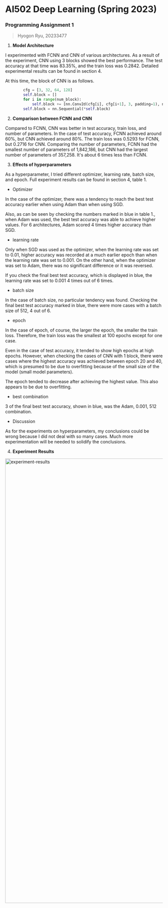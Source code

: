 # AI502 Deep Learning (Spring 2023)
### Programming Assignment 1

> Hyogon Ryu, 20233477

1. **Model Architecture**

I experimented with FCNN and CNN of various architectures. As a result of the experiment, CNN using 3 blocks showed the best performance. The test accuracy at that time was 83.35%, and the train loss was 0.2842. Detailed experimental results can be found in section 4.

At this time, the block of CNN is as follows.

```python
        cfg = [3, 32, 64, 128]
        self.block = []
        for i in range(num_block):
            self.block += [nn.Conv2d(cfg[i], cfg[i+1], 3, padding=1), nn.BatchNorm2d(cfg[i+1]), nn.ReLU(True), nn.MaxPool2d(2)]
        self.block = nn.Sequential(*self.block)
```

2. **Comparison between FCNN and CNN**

Compared to FCNN, CNN was better in test accuracy, train loss, and number of parameters. In the case of test accuracy, FCNN achieved around 60%, but CNN achieved around 80%. The train loss was 0.5293 for FCNN, but 0.2716 for CNN. Comparing the number of parameters, FCNN had the smallest number of parameters of 1,842,186, but CNN had the largest number of parameters of 357,258. It's about 6 times less than FCNN.

3. **Effects of hyperparameters**

As a hyperparameter, I tried different optimizer, learning rate, batch size, and epoch. Full experiment results can be found in section 4, table 1.

- Optimizer

In the case of the optimizer, there was a tendency to reach the best test accuracy earlier when using Adam than when using SGD.

Also, as can be seen by checking the numbers marked in blue in table 1., when Adam was used, the best test accuracy was able to achieve higher values. For 6 architectures, Adam scored 4 times higher accuracy than SGD.

- learning rate

Only when SGD was used as the optimizer, when the learning rate was set to 0.01, higher accuracy was recorded at a much earlier epoch than when the learning rate was set to 0.001. On the other hand, when the optimizer was set to Adam, there was no significant difference or it was reversed.

If you check the final best test accuracy, which is displayed in blue, the learning rate was set to 0.001 4 times out of 6 times.

* batch size

In the case of batch size, no particular tendency was found. Checking the final best test accuracy marked in blue, there were more cases with a batch size of 512, 4 out of 6.

* epoch

In the case of epoch, of course, the larger the epoch, the smaller the train loss. Therefore, the train loss was the smallest at 100 epochs except for one case.

Even in the case of test accuracy, it tended to show high epochs at high epochs. However, when checking the cases of CNN with 1 block, there were cases where the highest accuracy was achieved between epoch 20 and 40, which is presumed to be due to overfitting because of the small size of the model (small model parameters).

The epoch tended to decrease after achieving the highest value. This also appears to be due to overfitting.

* best combination

3 of the final best test accuracy, shown in blue, was the Adam, 0.001, 512 combination.

* Discussion

As for the experiments on hyperparameters, my conclusions could be wrong because I did not deal with so many cases. Much more experimentation will be needed to solidify the conclusions.

4. **Experiment Results**

<img width="1418" alt="experiment-results" src="https://user-images.githubusercontent.com/56115311/230736659-770023fa-144e-4cdf-9053-497195332fc1.png">

